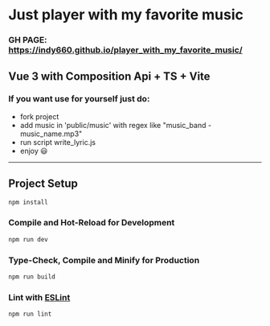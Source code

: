 # Just player with my favorite music

### GH PAGE: https://indy660.github.io/player_with_my_favorite_music/

## Vue 3 with Composition Api + TS + Vite

### If you want use for yourself just do:
* fork project
* add music in 'public/music' with regex like "music_band - music_name.mp3"
* run script write_lyric.js
* enjoy 😃

___

## Project Setup

```sh
npm install
```

### Compile and Hot-Reload for Development

```sh
npm run dev
```

### Type-Check, Compile and Minify for Production

```sh
npm run build
```

### Lint with [ESLint](https://eslint.org/)

```sh
npm run lint
```
